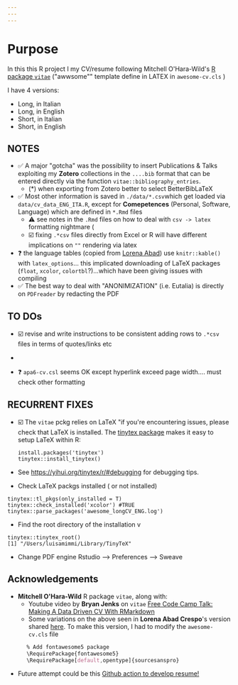 ```yaml
---
---
---
```


# Purpose

In this this R project I my CV/resume following Mitchell O'Hara-Wild's [R package `vitae`](https://github.com/mitchelloharawild/vitae) ("awwsome"" template define in LATEX in `awesome-cv.cls` )

I have 4 versions:

-   Long, in Italian
-   Long, in English
-   Short, in Italian
-   Short, in English

## NOTES

-   :white_check_mark: A major "gotcha" was the possibility to insert Publications & Talks exploiting my **Zotero** collections in the `....bib` format that can be entered directly via the function `vitae::bibliography_entries`.
    -   (\*) when exporting from Zotero better to select BetterBibLaTeX
-   :white_check_mark: Most other information is saved in `./data/*.csv`which get loaded via `data/cv_data_ENG_ITA.R`, except for **Comepetences** (Personal, Software, Language) which are defined in `*.Rmd` files
    -   :warning: see notes in the `.Rmd` files on how to deal with `csv -> latex` formatting nightmare (
    -   :ballot_box_with_check: fixing `.*csv` files directly from Excel or R will have different implications on `""` rendering via latex
-   :question: the language tables (copied from [Lorena Abad](https://github.com/loreabad6/R-CV)) use `knitr::kable()` with `latex_options`... this implicated downloading of LaTeX packages (`float`, `xcolor`, `colortbl`?)...which have been giving issues with compiling
-   :white_check_mark: The best way to deal with "ANONIMIZATION" (i.e. Eutalia) is directly on `PDFreader` by redacting the PDF

## TO DOs

-   :ballot_box_with_check: revise and write instructions to be consistent adding rows to `.*csv` files in terms of quotes/links etc

-   ~~~:ballot_box_with_check: Current version of `vitae` does not print footer anymore...fixed by dev version ~~~

-   :question: `apa6-cv.csl` seems OK except hyperlink exceed page width.... must check other formatting

## RECURRENT FIXES

-   :ballot_box_with_check: The `vitae` pckg relies on LaTeX "if you\'re encountering issues, please check that LaTeX is installed. The [tinytex package](https://github.com/rstudio/tinytex) makes it easy to setup
    LaTeX within R:

        install.packages('tinytex')
        tinytex::install_tinytex()
        
-  See  https://yihui.org/tinytex/r/#debugging for debugging tips. 
-  Check LaTeX packgs installed ( or not installed)
```
tinytex::tl_pkgs(only_installed = T)
tinytex::check_installed('xcolor') #TRUE
tinytex::parse_packages('awesome_longCV_ENG.log')
```
-  Find the root directory of the installation v
```
tinytex::tinytex_root()
[1] "/Users/luisamimmi/Library/TinyTeX"
```
-  Change PDF engine  Rstudio --> Preferences --> Sweave 

## Acknowledgements

-   **Mitchell O'Hara-Wild** R package `vitae`, along with:
    -   Youtube video by **Bryan Jenks** on `vitae` [Free Code Camp Talk: Making A Data Driven CV With RMarkdown](https://www.youtube.com/watch?v=cMlRAiQUdD8&t=113s)
    -   Some variations on the above seen in **Lorena Abad Crespo**'s version shared [here](https://github.com/loreabad6/R-CV). To make this version, I had to modify the `awesome-cv.cls` file

``` css
      % Add fontawesome5 package 
      \RequirePackage{fontawesome5}
      \RequirePackage[default,opentype]{sourcesanspro}
```

-   Future attempt could be this [Github action to develop resume!](https://github.com/rahulrai-in/csf-resume-ops/blob/5b12e8adc82a96e738f4ea1a89a180006234c2f8/README.md)
